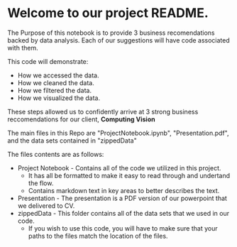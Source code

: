 # Welcome to our project README.

The Purpose of this notebook is to provide 3 business recomendations backed by data analysis.
Each of our suggestions will have code associated with them. 

This code will demonstrate:
* How we accessed the data.
* How we cleaned the data.
* How we filtered the data. 
* How we visualized the data.

These steps allowed us to confidently arrive at 3 strong business reccomendations for our client, **Computing Vision**

The main files in this Repo are "ProjectNotebook.ipynb", "Presentation.pdf", and the data sets contained in "zippedData"

The files contents are as follows:
* Project Notebook - Contains all of the code we utilized in this project. 
    *  It has all be formatted to make it easy to read through and undertand the flow.
    *  Contains markdown text in key areas to better describes the text.
* Presentation - The presentation is a PDF version of our powerpoint that we delivered to CV.
* zippedData - This folder contains all of the data sets that we used in our code. 
    *  If you wish to use this code, you will have to make sure that your paths to the files match the location of the files.
